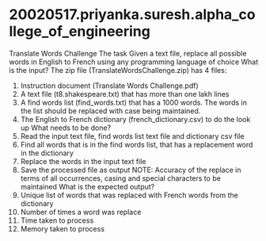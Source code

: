 # 20020517.priyanka.suresh.alpha_college_of_engineering

Translate Words Challenge
The task
Given a text file, replace all possible words in English to French using any 
programming language of choice
What is the input?
The zip file (TranslateWordsChallenge.zip) has 4 files:
1. Instruction document (Translate Words Challenge.pdf)
2. A text file (t8.shakespeare.txt) that has more than one lakh lines
3. A find words list (find_words.txt) that has a 1000 words. The words in the list
should be replaced with case being maintained.
4. The English to French dictionary (french_dictionary.csv) to do the look up
What needs to be done?
1. Read the input text file, find words list text file and dictionary csv file
2. Find all words that is in the find words list, that has a replacement word in the 
dictionary
3. Replace the words in the input text file
4. Save the processed file as output
NOTE: Accuracy of the replace in terms of all occurrences, casing and special 
characters to be maintained
What is the expected output?
1. Unique list of words that was replaced with French words from the dictionary
2. Number of times a word was replace
3. Time taken to process
4. Memory taken to process
